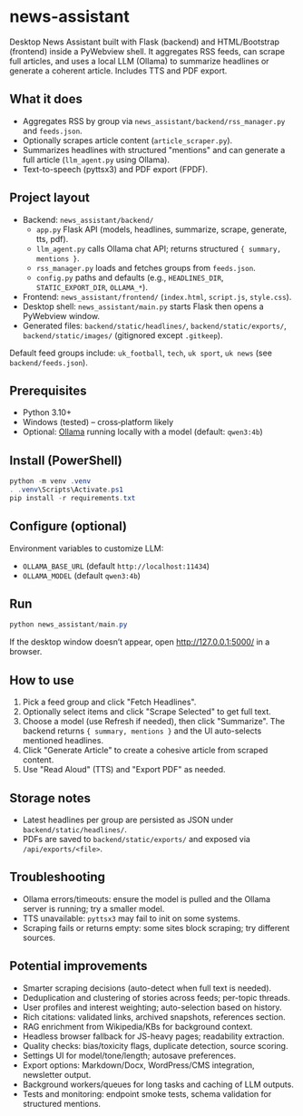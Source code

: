 # news-assistant

Desktop News Assistant built with Flask (backend) and HTML/Bootstrap (frontend) inside a PyWebview shell. It aggregates RSS feeds, can scrape full articles, and uses a local LLM (Ollama) to summarize headlines or generate a coherent article. Includes TTS and PDF export.

## What it does
- Aggregates RSS by group via `news_assistant/backend/rss_manager.py` and `feeds.json`.
- Optionally scrapes article content (`article_scraper.py`).
- Summarizes headlines with structured "mentions" and can generate a full article (`llm_agent.py` using Ollama).
- Text-to-speech (pyttsx3) and PDF export (FPDF).

## Project layout
- Backend: `news_assistant/backend/`
  - `app.py` Flask API (models, headlines, summarize, scrape, generate, tts, pdf).
  - `llm_agent.py` calls Ollama chat API; returns structured `{ summary, mentions }`.
  - `rss_manager.py` loads and fetches groups from `feeds.json`.
  - `config.py` paths and defaults (e.g., `HEADLINES_DIR`, `STATIC_EXPORT_DIR`, `OLLAMA_*`).
- Frontend: `news_assistant/frontend/` (`index.html`, `script.js`, `style.css`).
- Desktop shell: `news_assistant/main.py` starts Flask then opens a PyWebview window.
- Generated files: `backend/static/headlines/`, `backend/static/exports/`, `backend/static/images/` (gitignored except `.gitkeep`).

Default feed groups include: `uk_football`, `tech`, `uk sport`, `uk news` (see `backend/feeds.json`).

## Prerequisites
- Python 3.10+
- Windows (tested) – cross‑platform likely
- Optional: [Ollama](https://ollama.com) running locally with a model (default: `qwen3:4b`)

## Install (PowerShell)
```powershell
python -m venv .venv
. .venv\Scripts\Activate.ps1
pip install -r requirements.txt
```

## Configure (optional)
Environment variables to customize LLM:
- `OLLAMA_BASE_URL` (default `http://localhost:11434`)
- `OLLAMA_MODEL` (default `qwen3:4b`)

## Run
```powershell
python news_assistant/main.py
```
If the desktop window doesn’t appear, open http://127.0.0.1:5000/ in a browser.

## How to use
1. Pick a feed group and click "Fetch Headlines".
2. Optionally select items and click "Scrape Selected" to get full text.
3. Choose a model (use Refresh if needed), then click "Summarize". The backend returns `{ summary, mentions }` and the UI auto-selects mentioned headlines.
4. Click "Generate Article" to create a cohesive article from scraped content.
5. Use "Read Aloud" (TTS) and "Export PDF" as needed.

## Storage notes
- Latest headlines per group are persisted as JSON under `backend/static/headlines/`.
- PDFs are saved to `backend/static/exports/` and exposed via `/api/exports/<file>`.

## Troubleshooting
- Ollama errors/timeouts: ensure the model is pulled and the Ollama server is running; try a smaller model.
- TTS unavailable: `pyttsx3` may fail to init on some systems.
- Scraping fails or returns empty: some sites block scraping; try different sources.

## Potential improvements
- Smarter scraping decisions (auto-detect when full text is needed).
- Deduplication and clustering of stories across feeds; per-topic threads.
- User profiles and interest weighting; auto-selection based on history.
- Rich citations: validated links, archived snapshots, references section.
- RAG enrichment from Wikipedia/KBs for background context.
- Headless browser fallback for JS-heavy pages; readability extraction.
- Quality checks: bias/toxicity flags, duplicate detection, source scoring.
- Settings UI for model/tone/length; autosave preferences.
- Export options: Markdown/Docx, WordPress/CMS integration, newsletter output.
- Background workers/queues for long tasks and caching of LLM outputs.
- Tests and monitoring: endpoint smoke tests, schema validation for structured mentions.
